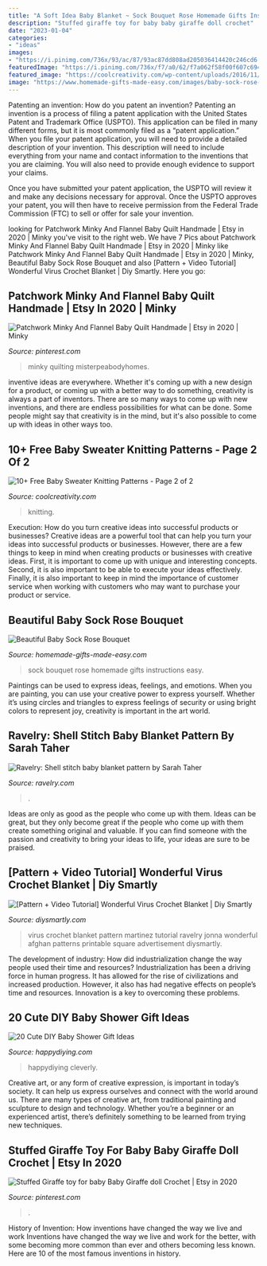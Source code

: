 ```yaml
---
title: "A Soft Idea Baby Blanket ~ Sock Bouquet Rose Homemade Gifts Instructions Easy"
description: "Stuffed giraffe toy for baby baby giraffe doll crochet"
date: "2023-01-04"
categories:
- "ideas"
images:
- "https://i.pinimg.com/736x/93/ac/87/93ac87dd808ad205036414420c246cd6.jpg"
featuredImage: "https://i.pinimg.com/736x/f7/a0/62/f7a062f58f00f607c694320b51d1c843.jpg"
featured_image: "https://coolcreativity.com/wp-content/uploads/2016/11/Idaho-Hoodie-Baby-Pullover-Sweater-Free-Knitting-Pattern.jpg"
image: "https://www.homemade-gifts-made-easy.com/images/baby-sock-rose-bouquet-instructions.jpg"
---
```



Patenting an invention: How do you patent an invention?
Patenting an invention is a process of filing a patent application with the United States Patent and Trademark Office (USPTO). This application can be filed in many different forms, but it is most commonly filed as a “patent application.”
When you file your patent application, you will need to provide a detailed description of your invention. This description will need to include everything from your name and contact information to the inventions that you are claiming. You will also need to provide enough evidence to support your claims.

Once you have submitted your patent application, the USPTO will review it and make any decisions necessary for approval. Once the USPTO approves your patent, you will then have to receive permission from the Federal Trade Commission (FTC) to sell or offer for sale your invention.

	

		
looking for Patchwork Minky And Flannel Baby Quilt Handmade | Etsy in 2020 | Minky you've visit to the right web. We have 7 Pics about Patchwork Minky And Flannel Baby Quilt Handmade | Etsy in 2020 | Minky like Patchwork Minky And Flannel Baby Quilt Handmade | Etsy in 2020 | Minky, Beautiful Baby Sock Rose Bouquet and also [Pattern + Video Tutorial] Wonderful Virus Crochet Blanket | Diy Smartly. Here you go:
		
    
## Patchwork Minky And Flannel Baby Quilt Handmade | Etsy In 2020 | Minky

<img loading=lazy src="https://i.pinimg.com/736x/f7/a0/62/f7a062f58f00f607c694320b51d1c843.jpg" onerror="this.onerror=null;this.src='https://tse2.mm.bing.net/th?id=OIP.CdtloHJS3sxqOKB6siYa7wHaIJ&amp;pid=15.1';" alt="Patchwork Minky And Flannel Baby Quilt Handmade | Etsy in 2020 | Minky">

_Source: pinterest.com_

>minky quilting misterpeabodyhomes. 

	

inventive ideas are everywhere. Whether it's coming up with a new design for a product, or coming up with a better way to do something, creativity is always a part of inventors. There are so many ways to come up with new inventions, and there are endless possibilities for what can be done. Some people might say that creativity is in the mind, but it's also possible to come up with ideas in other ways too.

    
## 10+ Free Baby Sweater Knitting Patterns - Page 2 Of 2

<img loading=lazy src="https://coolcreativity.com/wp-content/uploads/2016/11/Idaho-Hoodie-Baby-Pullover-Sweater-Free-Knitting-Pattern.jpg" onerror="this.onerror=null;this.src='https://tse2.mm.bing.net/th?id=OIP.ooaGCRqUdgEjYf742zY5_gHaVP&amp;pid=15.1';" alt="10+ Free Baby Sweater Knitting Patterns - Page 2 of 2">

_Source: coolcreativity.com_

>knitting. 

	

Execution: How do you turn creative ideas into successful products or businesses?
Creative ideas are a powerful tool that can help you turn your ideas into successful products or businesses. However, there are a few things to keep in mind when creating products or businesses with creative ideas. First, it is important to come up with unique and interesting concepts. Second, it is also important to be able to execute your ideas effectively. Finally, it is also important to keep in mind the importance of customer service when working with customers who may want to purchase your product or service.

    
## Beautiful Baby Sock Rose Bouquet

<img loading=lazy src="https://www.homemade-gifts-made-easy.com/images/baby-sock-rose-bouquet-instructions.jpg" onerror="this.onerror=null;this.src='https://tse1.mm.bing.net/th?id=OIP.mEgn6OhNpSeTk5_AVXyY8AHaOm&amp;pid=15.1';" alt="Beautiful Baby Sock Rose Bouquet">

_Source: homemade-gifts-made-easy.com_

>sock bouquet rose homemade gifts instructions easy. 

	

Paintings can be used to express ideas, feelings, and emotions.
When you are painting, you can use your creative power to express yourself. Whether it’s using circles and triangles to express feelings of security or using bright colors to represent joy, creativity is important in the art world.

    
## Ravelry: Shell Stitch Baby Blanket Pattern By Sarah Taher

<img loading=lazy src="https://images4-f.ravelrycache.com/uploads/sarahcorchet/431815851/Shell_Stitch_Baby_Blanket_medium2.JPG" onerror="this.onerror=null;this.src='https://tse4.mm.bing.net/th?id=OIP.s7IHoDKshTPfMVDNsF4z0QHaJ4&amp;pid=15.1';" alt="Ravelry: Shell stitch baby blanket pattern by Sarah Taher">

_Source: ravelry.com_

>. 

	

Ideas are only as good as the people who come up with them.
Ideas can be great, but they only become great if the people who come up with them create something original and valuable. If you can find someone with the passion and creativity to bring your ideas to life, your ideas are sure to be praised.

    
## [Pattern + Video Tutorial] Wonderful Virus Crochet Blanket | Diy Smartly

<img loading=lazy src="https://www.diysmartly.com/wp-content/uploads/2017/05/Wonderful-Virus-Crochet-Blanket-1-1024x682.jpg" onerror="this.onerror=null;this.src='https://tse4.mm.bing.net/th?id=OIP.c19p0H1lh0Aqvckik5GXVwHaE7&amp;pid=15.1';" alt="[Pattern + Video Tutorial] Wonderful Virus Crochet Blanket | Diy Smartly">

_Source: diysmartly.com_

>virus crochet blanket pattern martinez tutorial ravelry jonna wonderful afghan patterns printable square advertisement diysmartly. 

	

The development of industry: How did industrialization change the way people used their time and resources?
Industrialization has been a driving force in human progress. It has allowed for the rise of civilizations and increased production. However, it also has had negative effects on people’s time and resources. Innovation is a key to overcoming these problems.

    
## 20 Cute DIY Baby Shower Gift Ideas

<img loading=lazy src="http://happydiying.com/wp-content/uploads/2017/12/20-Cute-DIY-Baby-Shower-Ideas-512x1024.jpg" onerror="this.onerror=null;this.src='https://tse2.mm.bing.net/th?id=OIP.-04aHFR_GJAtZluTjRTYoAHaO0&amp;pid=15.1';" alt="20 Cute DIY Baby Shower Gift Ideas">

_Source: happydiying.com_

>happydiying cleverly. 

	

Creative art, or any form of creative expression, is important in today’s society. It can help us express ourselves and connect with the world around us. There are many types of creative art, from traditional painting and sculpture to design and technology. Whether you’re a beginner or an experienced artist, there’s definitely something to be learned from trying new techniques.

    
## Stuffed Giraffe Toy For Baby Baby Giraffe Doll Crochet | Etsy In 2020

<img loading=lazy src="https://i.pinimg.com/736x/93/ac/87/93ac87dd808ad205036414420c246cd6.jpg" onerror="this.onerror=null;this.src='https://tse1.mm.bing.net/th?id=OIP.G6ddivAKdLiD5ijp6kpG-gHaJ3&amp;pid=15.1';" alt="Stuffed Giraffe toy for baby Baby Giraffe doll Crochet | Etsy in 2020">

_Source: pinterest.com_

>. 

	

History of Invention: How inventions have changed the way we live and work
Inventions have changed the way we live and work for the better, with some becoming more common than ever and others becoming less known. Here are 10 of the most famous inventions in history.

